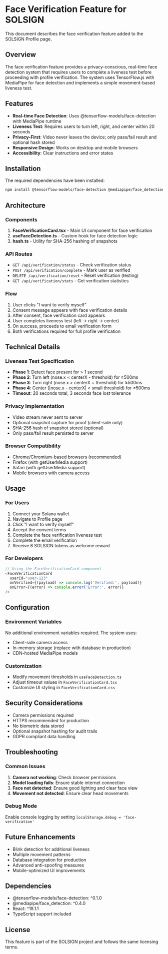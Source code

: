# Face Verification Feature for SOLSIGN

This document describes the face verification feature added to the SOLSIGN Profile page.

## Overview

The face verification feature provides a privacy-conscious, real-time face detection system that requires users to complete a liveness test before proceeding with profile verification. The system uses TensorFlow.js with MediaPipe for face detection and implements a simple movement-based liveness test.

## Features

- **Real-time Face Detection**: Uses @tensorflow-models/face-detection with MediaPipe runtime
- **Liveness Test**: Requires users to turn left, right, and center within 20 seconds
- **Privacy-First**: Video never leaves the device; only pass/fail result and optional hash stored
- **Responsive Design**: Works on desktop and mobile browsers
- **Accessibility**: Clear instructions and error states

## Installation

The required dependencies have been installed:

```bash
npm install @tensorflow-models/face-detection @mediapipe/face_detection
```

## Architecture

### Components

1. **FaceVerificationCard.tsx** - Main UI component for face verification
2. **useFaceDetection.ts** - Custom hook for face detection logic
3. **hash.ts** - Utility for SHA-256 hashing of snapshots

### API Routes

- `GET /api/verification/status` - Check verification status
- `POST /api/verification/complete` - Mark user as verified
- `DELETE /api/verification/reset` - Reset verification (testing)
- `GET /api/verification/stats` - Get verification statistics

### Flow

1. User clicks "I want to verify myself"
2. Consent message appears with face verification details
3. After consent, face verification card appears
4. User completes liveness test (left → right → center)
5. On success, proceeds to email verification form
6. Both verifications required for full profile verification

## Technical Details

### Liveness Test Specification

- **Phase 1**: Detect face present for > 1 second
- **Phase 2**: Turn left (nose.x < centerX - threshold) for ≥500ms
- **Phase 3**: Turn right (nose.x > centerX + threshold) for ≥500ms  
- **Phase 4**: Center (|nose.x - centerX| < small threshold) for ≥500ms
- **Timeout**: 20 seconds total, 3 seconds face lost tolerance

### Privacy Implementation

- Video stream never sent to server
- Optional snapshot capture for proof (client-side only)
- SHA-256 hash of snapshot stored (optional)
- Only pass/fail result persisted to server

### Browser Compatibility

- Chrome/Chromium-based browsers (recommended)
- Firefox (with getUserMedia support)
- Safari (with getUserMedia support)
- Mobile browsers with camera access

## Usage

### For Users

1. Connect your Solana wallet
2. Navigate to Profile page
3. Click "I want to verify myself"
4. Accept the consent terms
5. Complete the face verification liveness test
6. Complete the email verification
7. Receive 8 SOLSIGN tokens as welcome reward

### For Developers

```typescript
// Using the FaceVerificationCard component
<FaceVerificationCard
  userId="user-123"
  onVerified={(payload) => console.log('Verified:', payload)}
  onError={(error) => console.error('Error:', error)}
/>
```

## Configuration

### Environment Variables

No additional environment variables required. The system uses:
- Client-side camera access
- In-memory storage (replace with database in production)
- CDN-hosted MediaPipe models

### Customization

- Modify movement thresholds in `useFaceDetection.ts`
- Adjust timeout values in `FaceVerificationCard.tsx`
- Customize UI styling in `FaceVerificationCard.css`

## Security Considerations

- Camera permissions required
- HTTPS recommended for production
- No biometric data stored
- Optional snapshot hashing for audit trails
- GDPR compliant data handling

## Troubleshooting

### Common Issues

1. **Camera not working**: Check browser permissions
2. **Model loading fails**: Ensure stable internet connection
3. **Face not detected**: Ensure good lighting and clear face view
4. **Movement not detected**: Ensure clear head movements

### Debug Mode

Enable console logging by setting `localStorage.debug = 'face-verification'`

## Future Enhancements

- Blink detection for additional liveness
- Multiple movement patterns
- Database integration for production
- Advanced anti-spoofing measures
- Mobile-optimized UI improvements

## Dependencies

- @tensorflow-models/face-detection: ^0.1.0
- @mediapipe/face_detection: ^0.4.0
- React: ^19.1.1
- TypeScript support included

## License

This feature is part of the SOLSIGN project and follows the same licensing terms.
